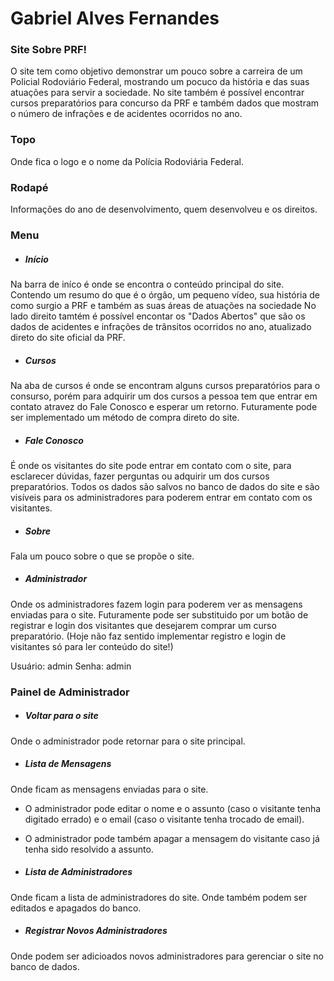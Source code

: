 # Gabriel Alves Fernandes

### Site Sobre PRF!

   O site tem como objetivo demonstrar um pouco sobre a carreira de um Policial Rodoviário Federal, mostrando um pocuco da história e das suas atuações para servir a sociedade.
   No site também é possível encontrar cursos preparatórios para  concurso da PRF e também dados que mostram o número de infrações e de acidentes ocorridos no ano.
   
   
### Topo

Onde fica o logo e o nome da Polícia Rodoviária Federal.

### Rodapé

Informações do ano de desenvolvimento, quem desenvolveu e os direitos.
   
### Menu

* ##### Início
Na barra de iníco é onde se encontra o conteúdo principal do site. Contendo um resumo do que é o órgão, um pequeno vídeo, sua história de como surgio a PRF e também as suas áreas de atuações na sociedade
No lado direito tamtém é possível encontar os "Dados Abertos" que são os dados de acidentes e infrações de trânsitos ocorridos no ano, atualizado direto do site oficial da PRF.

* ##### Cursos

Na aba de cursos é onde se encontram alguns cursos preparatórios para o consurso, porém para adquirir um dos cursos a pessoa tem que entrar em contato atravez do Fale Conosco e esperar um retorno.
Futuramente pode ser implementado um método de compra direto do site.

* ##### Fale Conosco

É onde os visitantes do site pode entrar em contato com o site, para esclarecer dúvidas, fazer perguntas ou adquirir um dos cursos preparatórios.
Todos os dados são salvos no banco de dados do site e são visíveis para os administradores para poderem entrar em contato com os visitantes.

* ##### Sobre

Fala um pouco sobre o que se propõe o site.

* ##### Administrador

Onde os administradores fazem login para poderem ver as mensagens enviadas para o site.
Futuramente pode ser substituido por um botão de registrar e login dos visitantes que desejarem comprar um curso preparatório.
(Hoje não faz sentido implementar registro e login de visitantes só para ler conteúdo do site!)

Usuário: admin
Senha: admin

### Painel de Administrador

* ##### Voltar para o site

Onde o administrador pode retornar para o site principal.

* ##### Lista de Mensagens

Onde ficam as mensagens enviadas para o site.
* O administrador pode editar o nome e o assunto (caso o visitante tenha digitado errado) e o email (caso o visitante tenha trocado de email).
* O administrador pode também apagar a mensagem do visitante caso já tenha sido resolvido a assunto.

* ##### Lista de Administradores

Onde ficam a lista de administradores do site. Onde também podem ser editados e apagados do banco.

* ##### Registrar Novos Administradores

Onde podem ser adicioados novos administradores para gerenciar o site no banco de dados.




[//]: # (These are reference links used in the body of this note and get stripped out when the markdown processor does its job. There is no need to format nicely because it shouldn't be seen. Thanks SO - http://stackoverflow.com/questions/4823468/store-comments-in-markdown-syntax)


   [dill]: <https://github.com/joemccann/dillinger>
   [git-repo-url]: <https://github.com/joemccann/dillinger.git>
   [john gruber]: <http://daringfireball.net>
   [df1]: <http://daringfireball.net/projects/markdown/>
   [markdown-it]: <https://github.com/markdown-it/markdown-it>
   [Ace Editor]: <http://ace.ajax.org>
   [node.js]: <http://nodejs.org>
   [Twitter Bootstrap]: <http://twitter.github.com/bootstrap/>
   [jQuery]: <http://jquery.com>
   [@tjholowaychuk]: <http://twitter.com/tjholowaychuk>
   [express]: <http://expressjs.com>
   [AngularJS]: <http://angularjs.org>
   [Gulp]: <http://gulpjs.com>

   [PlDb]: <https://github.com/joemccann/dillinger/tree/master/plugins/dropbox/README.md>
   [PlGh]: <https://github.com/joemccann/dillinger/tree/master/plugins/github/README.md>
   [PlGd]: <https://github.com/joemccann/dillinger/tree/master/plugins/googledrive/README.md>
   [PlOd]: <https://github.com/joemccann/dillinger/tree/master/plugins/onedrive/README.md>
   [PlMe]: <https://github.com/joemccann/dillinger/tree/master/plugins/medium/README.md>
   [PlGa]: <https://github.com/RahulHP/dillinger/blob/master/plugins/googleanalytics/README.md>

